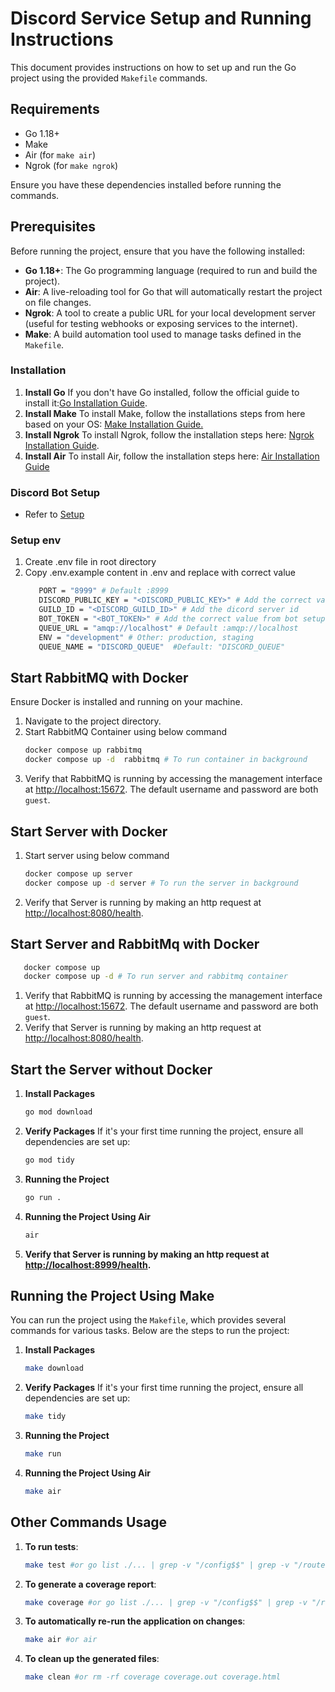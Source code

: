 # Discord Service Setup and Running Instructions

This document provides instructions on how to set up and run the Go project using the provided `Makefile` commands.

## Requirements

- Go 1.18+
- Make
- Air (for `make air`)
- Ngrok (for `make ngrok`)

Ensure you have these dependencies installed before running the commands.

## Prerequisites

Before running the project, ensure that you have the following installed:

- **Go 1.18+**: The Go programming language (required to run and build the project).
- **Air**: A live-reloading tool for Go that will automatically restart the project on file changes.
- **Ngrok**: A tool to create a public URL for your local development server (useful for testing webhooks or exposing services to the internet).
- **Make**: A build automation tool used to manage tasks defined in the `Makefile`.

### Installation

1. **Install Go**
   If you don't have Go installed, follow the official guide to install it:[Go Installation Guide](https://go.dev/doc/install).
2. **Install Make**
   To install Make, follow the installations steps from here based on your OS:
   [Make Installation Guide.](https://www.geeksforgeeks.org/how-to-install-make-on-ubuntu/)
3. **Install Ngrok**
   To install Ngrok, follow the installation steps here:
   [Ngrok Installation Guide](https://download.ngrok.com/).
4. **Install Air**
   To install Air, follow the installation steps here:
   [Air Installation Guide](https://github.com/air-verse/air)

### Discord Bot Setup
 - Refer to [Setup](./SETUP.md)

### Setup env
1. Create .env file in root directory
2. Copy .env.example content in .env and replace with correct value
   ```sh
      PORT = "8999" # Default :8999
      DISCORD_PUBLIC_KEY = "<DISCORD_PUBLIC_KEY>" # Add the correct value from bot setup
      GUILD_ID = "<DISCORD_GUILD_ID>" # Add the dicord server id
      BOT_TOKEN = "<BOT_TOKEN>" # Add the correct value from bot setup
      QUEUE_URL = "amqp://localhost" # Default :amqp://localhost
      ENV = "development" # Other: production, staging
      QUEUE_NAME = "DISCORD_QUEUE"  #Default: "DISCORD_QUEUE"
   ```

## Start RabbitMQ with Docker

Ensure Docker is installed and running on your machine.

1. Navigate to the project directory.
2. Start RabbitMQ Container using below command
   ```sh
   docker compose up rabbitmq
   docker compose up -d  rabbitmq # To run container in background
   ```
3. Verify that RabbitMQ is running by accessing the management interface at [http://localhost:15672](http://localhost:15672). The default username and password are both `guest`.

## Start Server with Docker
1. Start server using below command

   ```sh
   docker compose up server
   docker compose up -d server # To run the server in background
   ```
2. Verify that Server is running by making an http request at [http://localhost:8080/health](http://localhost:8080/health).

## Start Server and RabbitMq with Docker
```sh
   docker compose up 
   docker compose up -d # To run server and rabbitmq container
```
1. Verify that RabbitMQ is running by accessing the management interface at [http://localhost:15672](http://localhost:15672). The default username and password are both `guest`.
2. Verify that Server is running by making an http request at [http://localhost:8080/health](http://localhost:8080/health).

## Start the Server without Docker

1. **Install Packages**

   ```bash
   go mod download
   ```

2. **Verify Packages**
   If it's your first time running the project, ensure all dependencies are set up:

   ```bash
   go mod tidy
   ```

3. **Running the Project**

   ```bash
   go run .
   ```

4. **Running the Project Using Air**

   ```bash
   air
   ```
5. **Verify that Server is running by making an http request at [http://localhost:8999/health](http://localhost:8999/health).**


## Running the Project Using Make

You can run the project using the `Makefile`, which provides several commands for various tasks. Below are the steps to run the project:

1. **Install Packages**

   ```bash
   make download
   ```

2. **Verify Packages**
   If it's your first time running the project, ensure all dependencies are set up:

   ```bash
   make tidy
   ```

3. **Running the Project**

   ```bash
   make run
   ```

4. **Running the Project Using Air**

   ```bash
   make air
   ```

## Other Commands Usage

1. **To run tests**:

   ```bash
   make test #or go list ./... | grep -v "/config$$" | grep -v "/routes$$" | xargs go test -v
   ```

2. **To generate a coverage report**:

   ```bash
   make coverage #or go list ./... | grep -v "/config$$" | grep -v "/routes$$" | xargs go test -v -coverprofile=coverage.out
   ```

3. **To automatically re-run the application on changes**:

   ```bash
   make air #or air
   ```

4. **To clean up the generated files**:

   ```bash
   make clean #or rm -rf coverage coverage.out coverage.html
   ```
